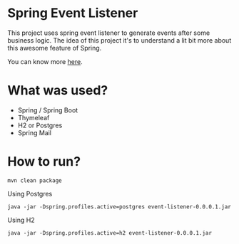 # Spring Event Listener

This project uses spring event listener to generate events after some business logic.
The idea of this project it's to understand a lit bit more about this awesome feature of Spring.

You can know more [here](https://www.baeldung.com/spring-events).

#  What was used?

- Spring / Spring Boot
- Thymeleaf
- H2 or Postgres
- Spring Mail

# How to run?

    mvn clean package
    
Using Postgres
         
    java -jar -Dspring.profiles.active=postgres event-listener-0.0.0.1.jar
    
Using H2

    java -jar -Dspring.profiles.active=h2 event-listener-0.0.0.1.jar
